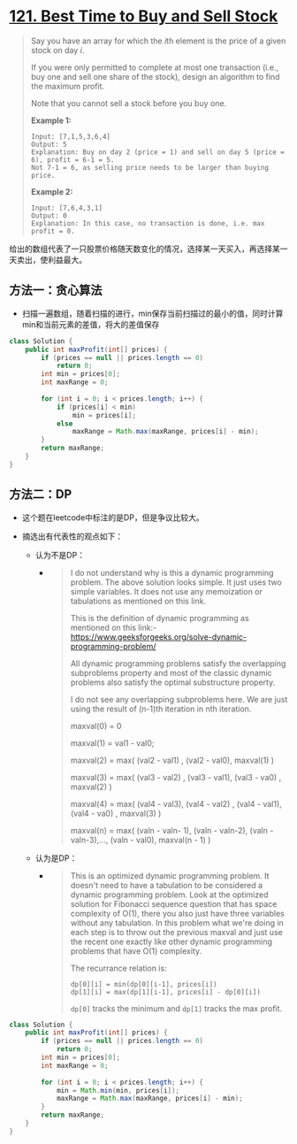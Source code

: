 # [121. Best Time to Buy and Sell Stock][1]

> Say you have an array for which the *i*th element is the price of a given stock on day *i*.
>
> If you were only permitted to complete at most one transaction (i.e., buy one and sell one share of the stock), design an algorithm to find the maximum profit.
>
> Note that you cannot sell a stock before you buy one.
>
> **Example 1:**
>
> ```
> Input: [7,1,5,3,6,4]
> Output: 5
> Explanation: Buy on day 2 (price = 1) and sell on day 5 (price = 6), profit = 6-1 = 5.
> Not 7-1 = 6, as selling price needs to be larger than buying price.
> ```
>
> **Example 2:**
>
> ```
> Input: [7,6,4,3,1]
> Output: 0
> Explanation: In this case, no transaction is done, i.e. max profit = 0.
> ```



给出的数组代表了一只股票价格随天数变化的情况，选择某一天买入，再选择某一天卖出，使利益最大。



## 方法一：贪心算法

* 扫描一遍数组，随着扫描的进行，min保存当前扫描过的最小的值，同时计算min和当前元素的差值，将大的差值保存

```java
class Solution {
    public int maxProfit(int[] prices) {
        if (prices == null || prices.length == 0)
            return 0;
        int min = prices[0];
        int maxRange = 0;
        
        for (int i = 0; i < prices.length; i++) {
            if (prices[i] < min)
                min = prices[i];
            else
                maxRange = Math.max(maxRange, prices[i] - min);
        }
        return maxRange;
    }
}
```



## 方法二：DP

* 这个题在leetcode中标注的是DP，但是争议比较大。

* 摘选出有代表性的观点如下：

  * 认为不是DP：

    * > I do not understand why is this a dynamic programming problem. The above solution looks simple. It just uses two simple variables. It does not use any memoization or tabulations as mentioned on this link.
      >
      > This is the definition of dynamic programming as mentioned on this link:- <https://www.geeksforgeeks.org/solve-dynamic-programming-problem/>
      >
      > All dynamic programming problems satisfy the overlapping subproblems property and most of the classic dynamic problems also satisfy the optimal substructure property.
      >
      > I do not see any overlapping subproblems here. We are just using the result of (n-1)th iteration in nth iteration.
      >
      > maxval(0) = 0
      >
      > maxval(1) = val1 - val0;
      >
      > maxval(2) = max( (val2 - val1) , (val2 - val0), maxval(1) )
      >
      > maxval(3) = max( (val3 - val2) , (val3 - val1), (val3 - va0) , maxval(2) )
      >
      > maxval(4) = max( (val4 - val3), (val4 - val2) , (val4 - val1), (val4 - va0) , maxval(3) )
      >
      > maxval(n) = max( (valn - valn- 1), (valn - valn-2), (valn - valn-3),..., (valn - val0), maxval(n - 1) )	

  * 认为是DP：

    * > This is an optimized dynamic programming problem. It doesn't need to have a tabulation to be considered a dynamic programming problem.
      > Look at the optimized solution for Fibonacci sequence question that has space complexity of O(1), there you also just have three variables without any tabulation.
      > In this problem what we're doing in each step is to throw out the previous maxval and just use the recent one exactly like other dynamic programming problems that have O(1) complexity.
      >
      > The recurrance relation is:
      >
      > ```
      > dp[0][i] = min(dp[0][i-1], prices[i])
      > dp[1][i] = max(dp[1][i-1], prices[i] - dp[0][i])
      > ```
      >
      > `dp[0]` tracks the minimum and `dp[1]` tracks the max profit.

```java
class Solution {
    public int maxProfit(int[] prices) {
        if (prices == null || prices.length == 0)
            return 0;
        int min = prices[0];
        int maxRange = 0;
        
        for (int i = 0; i < prices.length; i++) {
            min = Math.min(min, prices[i]);
            maxRange = Math.max(maxRange, prices[i] - min);
        }
        return maxRange;
    }
}
```





[1]: https://leetcode.com/problems/best-time-to-buy-and-sell-stock/